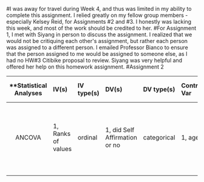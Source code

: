 #I was away for travel during Week 4, and thus was limited in my ability to complete this assignment.  I relied greatly on my fellow group members - especially Kelsey Reid, for Assignments #2 and #3.  I honestly was lacking this week, and most of the work should be credited to her.
#For Assignment 1, I met with Siyang in person to discuss the assignment.  I realized that we would not be critiquing each other's assignment, but rather each person was assigned to a different person.  I emailed Professor Bianco to ensure that the person assigned to me would be assigned to someone else, as I had no HW#3 Citibike proposal to review.  Siyang was very helpful and offered her help on this homework assignment.
#Assignment 2

| **Statistical Analyses	|  IV(s)  |  IV type(s) |  DV(s)  |  DV type(s)  |  Control Var | Control Var type  | Question to be answered | _H0_ | alpha | link to paper **| 
|:----------:|:----------|:------------|:-------------|:-------------|:------------|:------------- |:------------------|:----:|:-------:|:-------|
ANCOVA	| 1, Ranks of values | ordinal | 1, did Self Affirmation or no| categorical | 1, age | continuous (could also be categoridcal) | 	Do participants in self-affirmation rak  value significantly higher than control group | Ranks test groups <= Ranks control group | 0.05 | [Self-Affirmation Improves Problem-Solving under Stress](http://journals.plos.org/plosone/article?id=10.1371/journal.pone.0062593) |
  |||||||||
